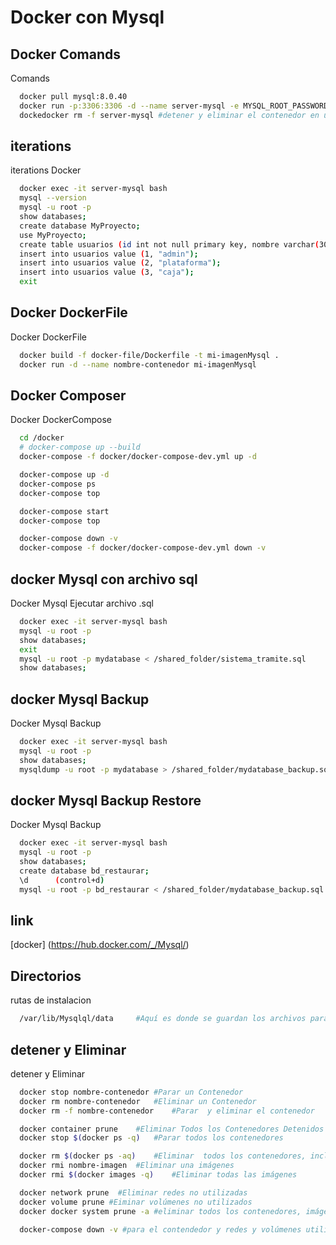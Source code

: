 # Docker con Mysql


## Docker Comands
Comands
```bash
  docker pull mysql:8.0.40
  docker run -p:3306:3306 -d --name server-mysql -e MYSQL_ROOT_PASSWORD=adderlin mysql:8.0.40
  dockedocker rm -f server-mysql #detener y eliminar el contenedor en un solo paso
```

## iterations
iterations  Docker 
```bash
  docker exec -it server-mysql bash
  mysql --version
  mysql -u root -p
  show databases;
  create database MyProyecto;
  use MyProyecto;
  create table usuarios (id int not null primary key, nombre varchar(30));
  insert into usuarios value (1, "admin");
  insert into usuarios value (2, "plataforma");
  insert into usuarios value (3, "caja");
  exit
  ```

## Docker DockerFile
Docker DockerFile
```bash
  docker build -f docker-file/Dockerfile -t mi-imagenMysql .
  docker run -d --name nombre-contenedor mi-imagenMysql

```

## Docker Composer
Docker DockerCompose

```bash
  cd /docker
  # docker-compose up --build
  docker-compose -f docker/docker-compose-dev.yml up -d

  docker-compose up -d
  docker-compose ps
  docker-compose top

  docker-compose start
  docker-compose top

  docker-compose down -v
  docker-compose -f docker/docker-compose-dev.yml down -v
```
## docker Mysql con archivo sql
Docker Mysql Ejecutar archivo .sql
```bash
  docker exec -it server-mysql bash
  mysql -u root -p
  show databases;
  exit
  mysql -u root -p mydatabase < /shared_folder/sistema_tramite.sql
  show databases;
```

## docker Mysql Backup
Docker Mysql Backup
```bash
  docker exec -it server-mysql bash
  mysql -u root -p
  show databases;
  mysqldump -u root -p mydatabase > /shared_folder/mydatabase_backup.sql
```

## docker Mysql Backup Restore
Docker Mysql Backup
```bash
  docker exec -it server-mysql bash
  mysql -u root -p
  show databases;
  create database bd_restaurar;
  \d      (control+d)
  mysql -u root -p bd_restaurar < /shared_folder/mydatabase_backup.sql
```

## link
[docker] (https://hub.docker.com/_/Mysql/)


## Directorios

rutas de instalacion
```bash
  /var/lib/Mysqlql/data 	#Aquí es donde se guardan los archivos para las bases de datos.
```


## detener y Eliminar
detener y Eliminar
```bash
  docker stop nombre-contenedor	#Parar un Contenedor
  docker rm nombre-contenedor	#Eliminar un Contenedor
  docker rm -f nombre-contenedor	#Parar  y eliminar el contenedor

  docker container prune	#Eliminar Todos los Contenedores Detenidos
  docker stop $(docker ps -q)	#Parar todos los contenedores

  docker rm $(docker ps -aq)	#Eliminar  todos los contenedores, incluidos los detenido
  docker rmi nombre-imagen	#Eliminar una imágenes
  docker rmi $(docker images -q)	#Eliminar todas las imágenes

  docker network prune	#Eliminar redes no utilizadas
  docker volume prune #Eiminar volúmenes no utilizados
  docker docker system prune -a	#eliminar todos los contenedores, imágenes, redes y volúmenes no utilizados 

  docker-compose down -v #para el contendedor y redes y volúmenes utilizados en compose
```